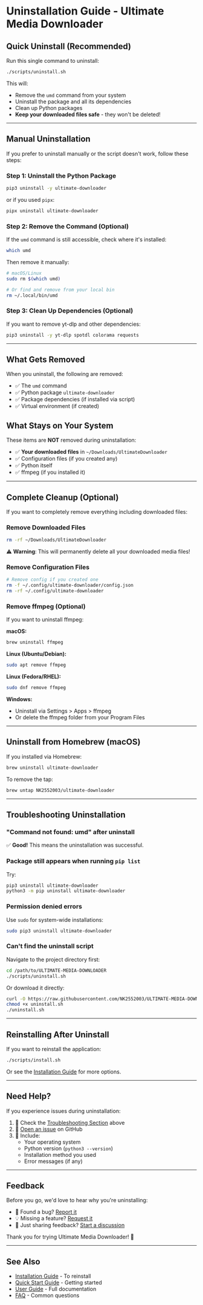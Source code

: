 # Uninstallation Guide - Ultimate Media Downloader

## Quick Uninstall (Recommended)

Run this single command to uninstall:

```bash
./scripts/uninstall.sh
```

This will:
- Remove the `umd` command from your system
- Uninstall the package and all its dependencies
- Clean up Python packages
- **Keep your downloaded files safe** - they won't be deleted!

---

## Manual Uninstallation

If you prefer to uninstall manually or the script doesn't work, follow these steps:

### Step 1: Uninstall the Python Package

```bash
pip3 uninstall -y ultimate-downloader
```

or if you used `pipx`:

```bash
pipx uninstall ultimate-downloader
```

### Step 2: Remove the Command (Optional)

If the `umd` command is still accessible, check where it's installed:

```bash
which umd
```

Then remove it manually:

```bash
# macOS/Linux
sudo rm $(which umd)

# Or find and remove from your local bin
rm ~/.local/bin/umd
```

### Step 3: Clean Up Dependencies (Optional)

If you want to remove yt-dlp and other dependencies:

```bash
pip3 uninstall -y yt-dlp spotdl colorama requests
```

---

## What Gets Removed

When you uninstall, the following are removed:

- ✅ The `umd` command
- ✅ Python package `ultimate-downloader`
- ✅ Package dependencies (if installed via script)
- ✅ Virtual environment (if created)

## What Stays on Your System

These items are **NOT** removed during uninstallation:

- ✅ **Your downloaded files** in `~/Downloads/UltimateDownloader`
- ✅ Configuration files (if you created any)
- ✅ Python itself
- ✅ ffmpeg (if you installed it)

---

## Complete Cleanup (Optional)

If you want to completely remove everything including downloaded files:

### Remove Downloaded Files

```bash
rm -rf ~/Downloads/UltimateDownloader
```

⚠️ **Warning**: This will permanently delete all your downloaded media files!

### Remove Configuration Files

```bash
# Remove config if you created one
rm -f ~/.config/ultimate-downloader/config.json
rm -rf ~/.config/ultimate-downloader
```

### Remove ffmpeg (Optional)

If you want to uninstall ffmpeg:

**macOS:**
```bash
brew uninstall ffmpeg
```

**Linux (Ubuntu/Debian):**
```bash
sudo apt remove ffmpeg
```

**Linux (Fedora/RHEL):**
```bash
sudo dnf remove ffmpeg
```

**Windows:**
- Uninstall via Settings > Apps > ffmpeg
- Or delete the ffmpeg folder from your Program Files

---

## Uninstall from Homebrew (macOS)

If you installed via Homebrew:

```bash
brew uninstall ultimate-downloader
```

To remove the tap:

```bash
brew untap NK2552003/ultimate-downloader
```

---

## Troubleshooting Uninstallation

### "Command not found: umd" after uninstall
✅ **Good!** This means the uninstallation was successful.

### Package still appears when running `pip list`
Try:
```bash
pip3 uninstall ultimate-downloader
python3 -m pip uninstall ultimate-downloader
```

### Permission denied errors
Use `sudo` for system-wide installations:
```bash
sudo pip3 uninstall ultimate-downloader
```

### Can't find the uninstall script
Navigate to the project directory first:
```bash
cd /path/to/ULTIMATE-MEDIA-DOWNLOADER
./scripts/uninstall.sh
```

Or download it directly:
```bash
curl -O https://raw.githubusercontent.com/NK2552003/ULTIMATE-MEDIA-DOWNLOADER/main/scripts/uninstall.sh
chmod +x uninstall.sh
./uninstall.sh
```

---

## Reinstalling After Uninstall

If you want to reinstall the application:

```bash
./scripts/install.sh
```

Or see the [Installation Guide](INSTALL.md) for more options.

---

## Need Help?

If you experience issues during uninstallation:

1. 📖 Check the [Troubleshooting Section](#troubleshooting-uninstallation) above
2. 🐛 [Open an issue](https://github.com/NK2552003/ULTIMATE-MEDIA-DOWNLOADER/issues) on GitHub
3. 💬 Include:
   - Your operating system
   - Python version (`python3 --version`)
   - Installation method you used
   - Error messages (if any)

---

## Feedback

Before you go, we'd love to hear why you're uninstalling:

- 🐛 Found a bug? [Report it](https://github.com/NK2552003/ULTIMATE-MEDIA-DOWNLOADER/issues)
- 💡 Missing a feature? [Request it](https://github.com/NK2552003/ULTIMATE-MEDIA-DOWNLOADER/issues)
- 📝 Just sharing feedback? [Start a discussion](https://github.com/NK2552003/ULTIMATE-MEDIA-DOWNLOADER/discussions)

Thank you for trying Ultimate Media Downloader! 🙏

---

## See Also

- [Installation Guide](INSTALL.md) - To reinstall
- [Quick Start Guide](QUICKSTART.md) - Getting started
- [User Guide](docs/USER_GUIDE.md) - Full documentation
- [FAQ](docs/FAQ.md) - Common questions
